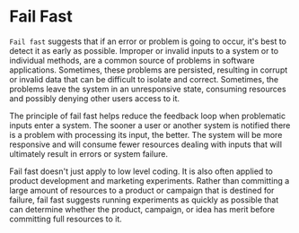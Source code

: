 # Fail Fast

`Fail fast` suggests that if an error or problem is going to occur, it's best to detect it as early as possible. Improper or invalid inputs to a system or to individual methods, are a common source of problems in software applications. Sometimes, these problems are persisted, resulting in corrupt or invalid data that can be difficult to isolate and correct. Sometimes, the problems leave the system in an unresponsive state, consuming resources and possibly denying other users access to it.

The principle of fail fast helps reduce the feedback loop when problematic inputs enter a system. The sooner a user or another system is notified there is a problem with processing its input, the better. The system will be more responsive and will consume fewer resources dealing with inputs that will ultimately result in errors or system failure.

Fail fast doesn't just apply to low level coding. It is also often applied to product development and marketing experiments. Rather than committing a large amount of resources to a product or campaign that is destined for failure, fail fast suggests running experiments as quickly as possible that can determine whether the product, campaign, or idea has merit before committing full resources to it.

